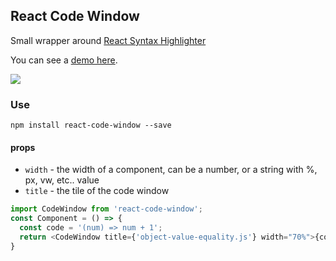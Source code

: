 ## React Code Window

Small wrapper around <a href="https://github.com/conorhastings/react-syntax-highlighter">React Syntax Highlighter</a>

You can see a <a href="http://conor.rodeo/react-code-window/">demo here</a>.

<img src="http://i.imgur.com/lq4EyCS.gif" />

### Use

`npm install react-code-window --save`

#### props
* `width` - the width of a component, can be a number, or a string with %, px, vw, etc.. value
* `title` - the tile of the code window

```js
import CodeWindow from 'react-code-window';
const Component = () => {
  const code = '(num) => num + 1';
  return <CodeWindow title={'object-value-equality.js'} width="70%">{code}</CodeWindow>;
}
```
